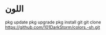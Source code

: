 # اللون
pkg update 
pkg upgrade 
pkg install git 
git clone https://github.com/101DarkStorm/colors.-sh.git
